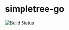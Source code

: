 # simpletree-go
[![Build Status](https://travis-ci.org/WildDima/simpletree-go.svg?branch=master)](https://travis-ci.org/WildDima/simpletree-go)
